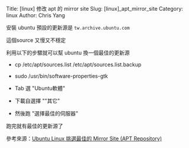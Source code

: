 Title: [linux] 修改 apt 的 mirror site
Slug: [linux]_apt_mirror_site
Category: linux
Author: Chris Yang

安裝 ubuntu 預設的更新源是 <code>tw.archive.ubuntu.com</code>

這個source 又慢又不穩定

利用以下的步驟就可以幫 ubuntu 換一個最佳的更新源


- cp /etc/apt/sources.list /etc/apt/sources.list.backup

- sudo /usr/bin/software-properties-gtk

- Tab 選 "Ubuntu軟體"

- 下載自選擇 ""其它"

-  然後跑 "選擇最佳的伺服器"

跑完就有最佳的更新源了

參考來源：<a href="http://blog.longwin.com.tw/2011/02/ubuntu-mirror-site-repository-2011/">Ubuntu Linux 挑選最佳的 Mirror Site (APT Repository) </a>
